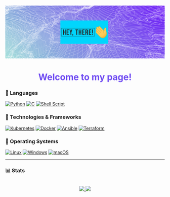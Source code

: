 [![Banner](https://raw.githubusercontent.com/gitfeber/gitfeber/main/banner.png)](https://github.com/gitfeber)

<h1 style="color:#6F4BF2; text-align: center;"><b>Welcome to my page!</b></h1>
  
### 🧰 Languages
[![Python](https://img.shields.io/badge/python-3670A0?style=for-the-badge&logo=python&logoColor=ffdd54)](https://www.python.org/)
[![C](https://img.shields.io/badge/c-%2300599C.svg?style=for-the-badge&logo=c&logoColor=white)](https://www.learn-c.org/de/)
[![Shell Script](https://img.shields.io/badge/shell_script-black?style=for-the-badge&logo=gnu-bash&logoColor=white)](https://wiki.ubuntuusers.de/Bash/)

### 🔧 Technologies & Frameworks
[![Kubernetes](https://img.shields.io/badge/kubernetes-%23326ce5.svg?style=for-the-badge&logo=kubernetes&logoColor=white)](https://kubernetes.io/de/)
[![Docker](https://img.shields.io/badge/docker-%230db7ed.svg?style=for-the-badge&logo=docker&logoColor=white)](https://www.docker.com/)
[![Ansible](https://img.shields.io/badge/ansible-%23D42029.svg?style=for-the-badge&logo=ansible&logoColor=white)](https://www.ansible.com/)
[![Terraform](https://img.shields.io/badge/terraform-%235835CC.svg?style=for-the-badge&logo=terraform&logoColor=white)](https://www.terraform.io/)

### 🐧 Operating Systems
[![Linux](https://img.shields.io/badge/Linux-FCC624?style=for-the-badge&logo=linux&logoColor=black)](https://archlinux.org/)
[![Windows](https://img.shields.io/badge/Windows-0078D6?style=for-the-badge&logo=windows&logoColor=white)](https://www.microsoft.com/de-de/windows)
[![macOS](https://img.shields.io/badge/mac%20os-white?style=for-the-badge&logo=macos&logoColor=black)](https://www.apple.com/de/macos/ventura/)

---
### 📊 Stats

<p align="center">
<br>
<a href="https://github.com/gitfeber">
  <img src="https://github-readme-stats.vercel.app/api?username=gitfeber&show_icons=true&theme=transparent" />
</a>
<a href="https://github.com/gitfeber">
  <img src="https://github-readme-streak-stats.herokuapp.com?user=gitfeber&theme=transparent&border_color=6495ED&mode=weekly" />
</a>

